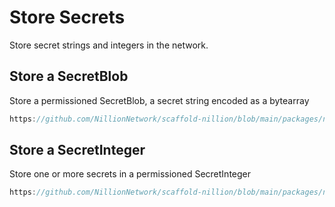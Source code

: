 # Store Secrets

Store secret strings and integers in the network.

## Store a SecretBlob

Store a permissioned SecretBlob, a secret string encoded as a bytearray

```ts reference showGithubLink
https://github.com/NillionNetwork/scaffold-nillion/blob/main/packages/nextjs/utils/nillion/storeSecretsBlob.ts
```

## Store a SecretInteger

Store one or more secrets in a permissioned SecretInteger

```ts reference showGithubLink
https://github.com/NillionNetwork/scaffold-nillion/blob/main/packages/nextjs/utils/nillion/storeSecretsInteger.ts
```
